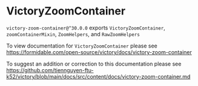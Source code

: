 # VictoryZoomContainer

`victory-zoom-container@^30.0.0` exports `VictoryZoomContainer`, `zoomContainerMixin`, `ZoomHelpers`, and `RawZoomHelpers`

To view documentation for `VictoryZoomContainer` please see https://formidable.com/open-source/victory/docs/victory-zoom-container

To suggest an addition or correction to this documentation please see https://github.com/tiennguyen-ftu-k52/victory/blob/main/docs/src/content/docs/victory-zoom-container.md